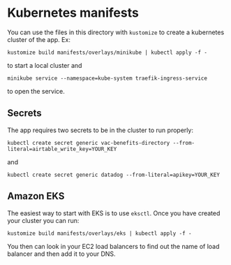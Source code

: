 # Kubernetes manifests

You can use the files in this directory with `kustomize` to create a
kubernetes cluster of the app. Ex:

`kustomize build manifests/overlays/minikube | kubectl apply -f -`

to start a local cluster and

`minikube service --namespace=kube-system traefik-ingress-service`

to open the service.

## Secrets

The app requires two secrets to be in the cluster to run properly:

`kubectl create secret generic vac-benefits-directory --from-literal=airtable_write_key=YOUR_KEY`

and

`kubectl create secret generic datadog --from-literal=apikey=YOUR_KEY`

## Amazon EKS

The easiest way to start with EKS is to use `eksctl`. Once you have created your
cluster you can run:

`kustomize build manifests/overlays/eks | kubectl apply -f -`

You then can look in your EC2 load balancers to find out the name of load balancer
and then add it to your DNS.
